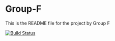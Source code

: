 # Group-F

This is the README file for the project by Group F

[![Build Status](https://travis-ci.com/ENU-Group-F/Group-F.svg?branch=main)](https://travis-ci.com/ENU-Group-F/Group-F)
